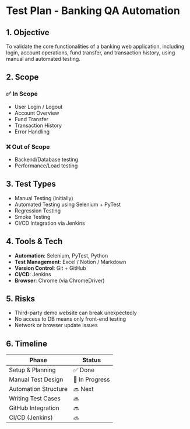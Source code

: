 # Test Plan - Banking QA Automation

## 1. Objective
To validate the core functionalities of a banking web application, including login, account operations, fund transfer, and transaction history, using manual and automated testing.

## 2. Scope
### ✅ In Scope
- User Login / Logout
- Account Overview
- Fund Transfer
- Transaction History
- Error Handling

### ❌ Out of Scope
- Backend/Database testing
- Performance/Load testing

## 3. Test Types
- Manual Testing (initially)
- Automated Testing using Selenium + PyTest
- Regression Testing
- Smoke Testing
- CI/CD Integration via Jenkins

## 4. Tools & Tech
- **Automation**: Selenium, PyTest, Python
- **Test Management**: Excel / Notion / Markdown
- **Version Control**: Git + GitHub
- **CI/CD**: Jenkins
- **Browser**: Chrome (via ChromeDriver)

## 5. Risks
- Third-party demo website can break unexpectedly
- No access to DB means only front-end testing
- Network or browser update issues

## 6. Timeline
| Phase                | Status     |
|---------------------|------------|
| Setup & Planning     | ✅ Done     |
| Manual Test Design   | 🔄 In Progress |
| Automation Structure | 🔜 Next     |
| Writing Test Cases   | 🔜         |
| GitHub Integration   | 🔜         |
| CI/CD (Jenkins)      | 🔜         |
